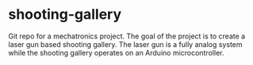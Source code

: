 # shooting-gallery
Git repo for a mechatronics project. The goal of the project is to create a laser gun based shooting gallery. The laser gun is a fully analog system while the shooting gallery operates on an Arduino microcontroller.
